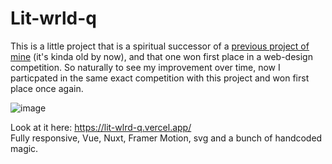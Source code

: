 # Lit-wrld-q

This is a little project that is a spiritual successor of a [previous project of mine](https://maksiksq.github.io/futureOfUkraineWebDesignCompetition2023h1/) (it's kinda old by now), and that one won first place in a web-design competition. So naturally to see my improvement over time, now I particpated in the same exact competition with this project and won first place once again.

![image](https://github.com/user-attachments/assets/2161c14d-9f4b-4675-9783-d2114b0c1b0e)

Look at it here: https://lit-wlrd-q.vercel.app/ <br>
Fully responsive, Vue, Nuxt, Framer Motion, svg and a bunch of handcoded magic.
